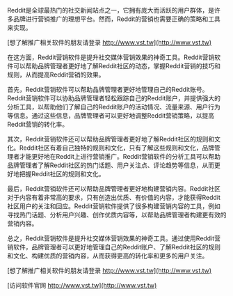 Reddit是全球最热门的社交新闻站点之一，它拥有庞大而活跃的用户群体，是许多品牌进行营销推广的理想平台。然而，Reddit的营销也需要正确的策略和工具来实现。

[想了解推广相关软件的朋友请登录 http://www.vst.tw](http://www.vst.tw)

在这方面，Reddit营销软件是提升社交媒体营销效果的神奇工具。Reddit营销软件可以帮助品牌管理者更好地了解Reddit社区的动态，掌握Reddit营销的技巧和规则，从而提高Reddit营销的效果。

首先，Reddit营销软件可以帮助品牌管理者更好地管理自己的Reddit账号。Reddit营销软件可以协助品牌管理者轻松跟踪自己的Reddit账户，并提供强大的分析工具，以帮助他们了解自己的Reddit账户的活动情况、流量来源、用户行为等信息。通过这些信息，品牌管理者可以更好地调整Reddit营销策略，以提高Reddit营销的转化率。

其次，Reddit营销软件还可以帮助品牌管理者更好地了解Reddit社区的规则和文化。Reddit社区有着自己独特的规则和文化，只有了解这些规则和文化，品牌管理者才能更好地在Reddit上进行营销推广。Reddit营销软件的分析工具可以帮助品牌管理者了解Reddit社区的热门话题、用户关注点、评论趋势等信息，从而更好地把握Reddit社区的规则和文化。

最后，Reddit营销软件还可以帮助品牌管理者更好地构建营销内容。Reddit社区对于内容有着非常高的要求，只有创造出优质、有价值的内容，才能获得Reddit社区用户的关注和回应。Reddit营销软件提供了很多构建营销内容的工具，例如寻找热门话题、分析用户兴趣、创作优质内容等，以帮助品牌管理者构建更有效的营销内容。

总之，Reddit营销软件是提升社交媒体营销效果的神奇工具。通过使用Reddit营销软件，品牌管理者可以更好地管理自己的Reddit账户、了解Reddit社区的规则和文化、构建优质的营销内容，从而获得更高的转化率和更多的用户关注。

[想了解推广相关软件的朋友请登录 http://www.vst.tw](http://www.vst.tw)


[访问软件官网 http://www.vst.tw](http://www.vst.tw)
